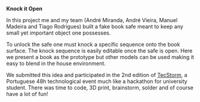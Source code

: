 <b>Knock it Open</b>

In this project me and my team (André Miranda, André Vieira, Manuel Madeira and Tiago Rodrigues) built a fake book safe meant to keep any small yet important object one possesses.

To unlock the safe one must knock a specific sequence onto the book surface. The knock sequence is easily editable once the safe is open.
Here we present a book as the prototype but other models can be used making it easy to blend in the house environment.

We submitted this idea and participated in the 2nd edition of <a href="http://www.tecstorm.pt/index.html">TecStorm</a>, a Portuguese 48h technological event much like a hackathon for university student. There was time to code, 3D print, brainstorm, solder and of course have a lot of fun!
